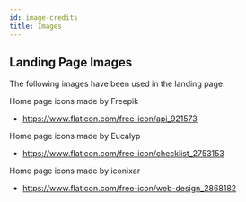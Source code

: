 ```yaml
---
id: image-credits
title: Images
---
```


## Landing Page Images

The following images have been used in the landing page.

Home page icons made by Freepik

- https://www.flaticon.com/free-icon/api_921573

Home page icons made by Eucalyp

- https://www.flaticon.com/free-icon/checklist_2753153

Home page icons made by iconixar

- https://www.flaticon.com/free-icon/web-design_2868182
